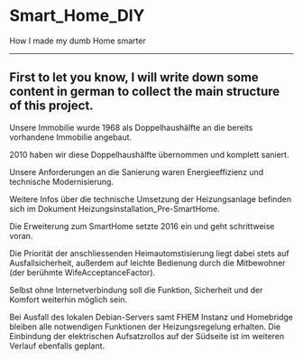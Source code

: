 # Smart_Home_DIY
How I made my dumb Home smarter

-----------
First to let you know, I will write down some content in german to collect the main structure of this project.
-----------

Unsere Immobilie wurde 1968 als Doppelhaushälfte an die bereits vorhandene Immobilie angebaut.

2010 haben wir diese Doppelhaushälfte übernommen und komplett saniert.

Unsere Anforderungen an die Sanierung waren Energieeffizienz und technische Modernisierung.

Weitere Infos über die technische Umsetzung der Heizungsanlage befinden sich im Dokument Heizungsinstallation_Pre-SmartHome.

Die Erweiterung zum SmartHome setzte 2016 ein und geht schrittweise voran.

Die Priorität der anschliessenden Heimautomstisierung liegt dabei stets auf Ausfallsicherheit, außerdem auf leichte Bedienung durch die Mitbewohner (der berühmte WifeAcceptanceFactor).

Selbst ohne Internetverbindung soll die Funktion, Sicherheit und der Komfort weiterhin möglich sein.

Bei Ausfall des lokalen Debian-Servers samt FHEM Instanz und Homebridge bleiben alle notwendigen Funktionen der Heizungsregelung erhalten.
Die Einbindung der elektrischen Aufsatzrollos auf der Südseite ist im weiteren Verlauf ebenfalls geplant.




